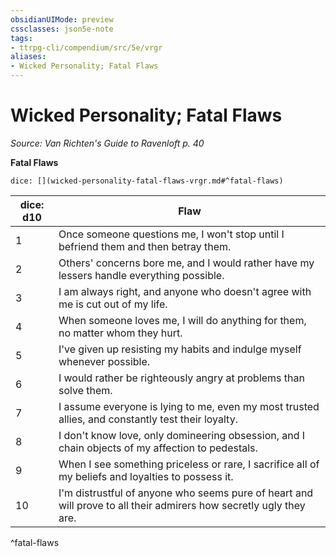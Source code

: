 ```yaml
---
obsidianUIMode: preview
cssclasses: json5e-note
tags:
- ttrpg-cli/compendium/src/5e/vrgr
aliases:
- Wicked Personality; Fatal Flaws
---
```

# Wicked Personality; Fatal Flaws
*Source: Van Richten's Guide to Ravenloft p. 40* 

**Fatal Flaws**

`dice: [](wicked-personality-fatal-flaws-vrgr.md#^fatal-flaws)`

| dice: d10 | Flaw |
|-----------|------|
| 1 | Once someone questions me, I won't stop until I befriend them and then betray them. |
| 2 | Others' concerns bore me, and I would rather have my lessers handle everything possible. |
| 3 | I am always right, and anyone who doesn't agree with me is cut out of my life. |
| 4 | When someone loves me, I will do anything for them, no matter whom they hurt. |
| 5 | I've given up resisting my habits and indulge myself whenever possible. |
| 6 | I would rather be righteously angry at problems than solve them. |
| 7 | I assume everyone is lying to me, even my most trusted allies, and constantly test their loyalty. |
| 8 | I don't know love, only domineering obsession, and I chain objects of my affection to pedestals. |
| 9 | When I see something priceless or rare, I sacrifice all of my beliefs and loyalties to possess it. |
| 10 | I'm distrustful of anyone who seems pure of heart and will prove to all their admirers how secretly ugly they are. |
^fatal-flaws